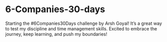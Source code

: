 # 6-Companies-30-days
Starting the #6Companies30Days challenge by Arsh Goyal! It’s a great way to test my discipline and time management skills. Excited to embrace the journey, keep learning, and push my boundaries! 
